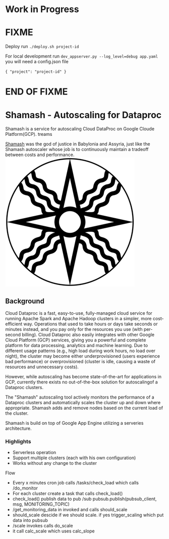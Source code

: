 # Work in Progress
# FIXME
Deploy run `./deploy.sh project-id`

For local development run `dev_appserver.py --log_level=debug app.yaml
` you will need a config.json file

`{
  "project": "project-id"
}`
# END OF FIXME
# Shamash - Autoscaling for Dataproc
Shamash is a service for autoscaling Cloud DataProc on Google Cloude Platform(GCP).
treams

[Shamash](https://www.wikiwand.com/en/Shamash) was the god of justice in Babylonia and Assyria, just like
the Shamash autoscaler whose job is to continuously maintain a tradeoff between costs and
performance.
![](static/Shamash.png)

## Background
Cloud Dataproc is a fast, easy-to-use, fully-managed cloud service for running Apache Spark and Apache Hadoop clusters in a simpler, more cost-efficient way. Operations that used to take hours or days take seconds or minutes instead, and you pay only for the resources you use (with per-second billing). Cloud Dataproc also easily integrates with other Google Cloud Platform (GCP) services, giving you a powerful and complete platform for data processing, analytics and machine learning.
Due to different usage patterns (e.g., high load during work hours, no load over night), the cluster may become either underprovisioned (users experience bad performance) or overprovisioned (cluster is idle, causing a waste of resources and unnecessary costs).

However, while autoscaling has become state-of-the-art for applications in GCP, currently there exists no out-of-the-box solution for autoscalingof a Dataproc clusters.

The "Shamash" autoscaling tool actively monitors the performance of a Dataproc clusters and automatically scales the cluster up and down where appropriate. Shamash adds and remove nodes based on the current load of the cluster.

Shamash is build on top of Google App Engine utilizing a serveries architecture. 

### Highlights
* Serverless operation
* Support multiple clusters (each with his own configuration)
* Works without any change to the cluster


Flow

* Every x minutes cron job calls /tasks/check_load which calls /do_monitor
* For each cluster create a task that calls check_load()
* check_load() publish data to pub /sub             pubsub.publish(pubsub_client, msg, MONITORING_TOPIC)
* /get_monitoring_data in invoked and calls should_scale
* should_scale descide if we should scale. if yes trigger_scaling which put data into pubsub
* /scale invokes calls do_scale
* it call calc_scale which uses calc_slope
